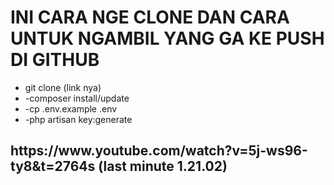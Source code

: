 <h1>INI CARA NGE CLONE DAN CARA UNTUK NGAMBIL YANG GA KE PUSH DI GITHUB</h1>
<ul>
    <li>git clone (link nya)</li>
    <li>-composer install/update</li>
    <li>-cp .env.example .env</li>
    <li>-php artisan key:generate</li>
</ul>
<h2>https://www.youtube.com/watch?v=5j-ws96-ty8&t=2764s (last minute 1.21.02)</h2>
